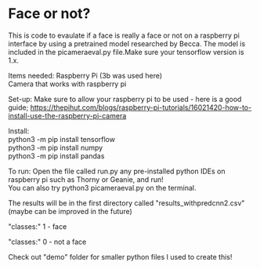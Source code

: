 # Face or not?
This is code to evaulate if a face is really a face or not on a raspberry pi interface by using a pretrained model researched by Becca. The model is included in the picameraeval.py file.Make sure your tensorflow version is 1.x. 

Items needed:
Raspberry Pi (3b was used here) <br />
Camera that works with raspberry pi <br />

Set-up:
Make sure to allow your raspberry pi to be used - here is a good guide; https://thepihut.com/blogs/raspberry-pi-tutorials/16021420-how-to-install-use-the-raspberry-pi-camera

Install: <br />
python3 -m pip install tensorflow <br />
python3 -m pip install numpy <br />
python3 -m pip install pandas <br />

To run:
Open the file called run.py any pre-installed python IDEs on raspberry pi such as Thorny or Geanie, and run! <br />
You can also try python3 picameraeval.py on the terminal. <br />

The results will be in the first directory called "results_withpredcnn2.csv" (maybe can be improved in the future)

"classes:" 1 - face <br />

"classes:" 0 - not a face <br />

Check out "demo" folder for smaller python files I used to create this! <br />

